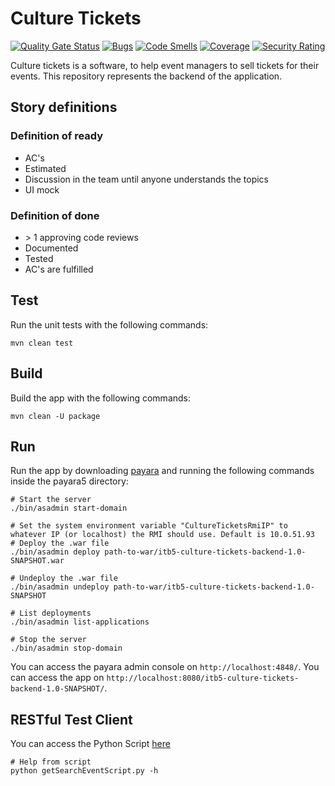 # Culture Tickets

[![Quality Gate Status](https://sonarcloud.io/api/project_badges/measure?project=BakaBoing_itb5-culture-tickets&metric=alert_status)](https://sonarcloud.io/dashboard?id=BakaBoing_itb5-culture-tickets)
[![Bugs](https://sonarcloud.io/api/project_badges/measure?project=BakaBoing_itb5-culture-tickets&metric=bugs)](https://sonarcloud.io/dashboard?id=BakaBoing_itb5-culture-tickets)
[![Code Smells](https://sonarcloud.io/api/project_badges/measure?project=BakaBoing_itb5-culture-tickets&metric=code_smells)](https://sonarcloud.io/dashboard?id=BakaBoing_itb5-culture-tickets)
[![Coverage](https://sonarcloud.io/api/project_badges/measure?project=BakaBoing_itb5-culture-tickets&metric=coverage)](https://sonarcloud.io/dashboard?id=BakaBoing_itb5-culture-tickets)
[![Security Rating](https://sonarcloud.io/api/project_badges/measure?project=BakaBoing_itb5-culture-tickets&metric=security_rating)](https://sonarcloud.io/dashboard?id=BakaBoing_itb5-culture-tickets)

Culture tickets is a software, to help event managers to sell tickets for their events.
This repository represents the backend of the application.

## Story definitions

### Definition of ready

* AC's
* Estimated
* Discussion in the team until anyone understands the topics
* UI mock

### Definition of done

* \> 1 approving code reviews
* Documented
* Tested
* AC's are fulfilled

## Test

Run the unit tests with the following commands:

```shell script
mvn clean test
```

## Build

Build the app with the following commands:

```shell script
mvn clean -U package
```

## Run

Run the app by downloading [payara](https://www.payara.fish/software/downloads/)
and running the following commands inside the payara5 directory:

```shell script
# Start the server
./bin/asadmin start-domain

# Set the system environment variable "CultureTicketsRmiIP" to whatever IP (or localhost) the RMI should use. Default is 10.0.51.93
# Deploy the .war file
./bin/asadmin deploy path-to-war/itb5-culture-tickets-backend-1.0-SNAPSHOT.war

# Undeploy the .war file
./bin/asadmin undeploy path-to-war/itb5-culture-tickets-backend-1.0-SNAPSHOT

# List deployments
./bin/asadmin list-applications

# Stop the server
./bin/asadmin stop-domain
```

You can access the payara admin console on `http://localhost:4848/`.
You can access the app on `http://localhost:8080/itb5-culture-tickets-backend-1.0-SNAPSHOT/`.

## RESTful Test Client
You can access the Python Script
[here](https://gist.github.com/Pia-Maria/28dc4feaa5d44c0f6fb25e61613a9023)

```shell script
# Help from script
python getSearchEventScript.py -h
```
